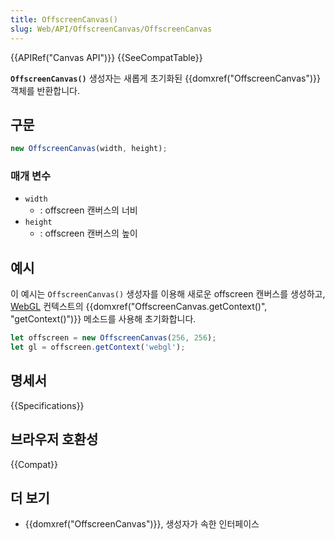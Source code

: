 ```yaml
---
title: OffscreenCanvas()
slug: Web/API/OffscreenCanvas/OffscreenCanvas
---
```


{{APIRef("Canvas API")}} {{SeeCompatTable}}

**`OffscreenCanvas()`** 생성자는 새롭게 초기화된 {{domxref("OffscreenCanvas")}} 객체를 반환합니다.

## 구문

```js
new OffscreenCanvas(width, height);
```

### 매개 변수

- `width`
  - : offscreen 캔버스의 너비
- `height`
  - : offscreen 캔버스의 높이

## 예시

이 예시는 `OffscreenCanvas()` 생성자를 이용해 새로운 offscreen 캔버스를 생성하고, [WebGL](/ko/docs/Web/API/WebGL_API) 컨텍스트의 {{domxref("OffscreenCanvas.getContext()", "getContext()")}} 메소드를 사용해 초기화합니다.

```js
let offscreen = new OffscreenCanvas(256, 256);
let gl = offscreen.getContext('webgl');
```

## 명세서

{{Specifications}}

## 브라우저 호환성

{{Compat}}

## 더 보기

- {{domxref("OffscreenCanvas")}}, 생성자가 속한 인터페이스
